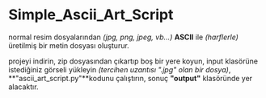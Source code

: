 # Simple_Ascii_Art_Script

normal resim dosyalarından *(jpg, png, jpeg, vb...)* **ASCII** ile *(harflerle)* üretilmiş bir metin dosyası oluşturur.

projeyi indirin, zip dosyasından çıkartıp boş bir yere koyun, input klasörüne istediğiniz görseli yükleyin *(tercihen uzantısı ".jpg" olan bir dosya)*, **"ascii_art_script.py"**kodunu çalıştırın, sonuç **"output"** klasöründe yer alacaktır.
